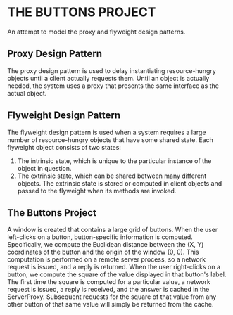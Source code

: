 THE BUTTONS PROJECT
===================
An attempt to model the proxy and flyweight design patterns.

Proxy Design Pattern
--------------------
The proxy design pattern is used to delay instantiating resource-hungry
objects until a client actually requests them. Until an object is actually
needed, the system uses a proxy that presents the same interface as the
actual object.

Flyweight Design Pattern
------------------------
The flyweight design pattern is used when a system requires a large number of
resource-hungry objects that have some shared state. Each flyweight object
consists of two states:
1. The intrinsic state, which is unique to the particular instance of the
object in question.
2. The extrinsic state, which can be shared between many different objects.
The extrinsic state is stored or computed in client objects and passed to the
flyweight when its methods are invoked.


The Buttons Project
-------------------
A window is created that contains a large grid of buttons. When the user 
left-clicks on a button, button-specific information is computed. Specifically,
we compute the Euclidean distance between the (X, Y) coordinates of the button 
and the origin of the window (0, 0). This computation is performed on a remote 
server process, so a network request is issued, and a reply is returned. When 
the user right-clicks on a button, we compute the square of the value displayed
in that button's label. The first time the square is computed for a particular 
value, a network request is issued, a reply is received, and the answer is 
cached in the ServerProxy. Subsequent requests for the square of that value 
from any other button of that same value will simply be returned from the 
cache.


